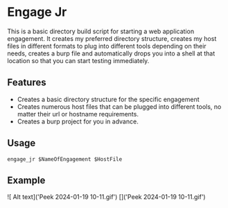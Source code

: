 # Engage Jr

This is a basic directory build script for starting a web application engagement. It creates my preferred directory structure, creates my host files in different formats to plug into different tools depending on their needs, creates a burp file and automatically drops you into a shell at that location so that you can start testing immediately.

## Features

* Creates a basic directory structure for the specific engagement
* Creates numerous host files that can be plugged into different tools, no matter their url or hostname requirements.
* Creates a burp project for you in advance.

## Usage
```
engage_jr $NameOfEngagement $HostFile
```

## Example

![ Alt text]('Peek 2024-01-19 10-11.gif') []('Peek 2024-01-19 10-11.gif')

